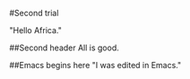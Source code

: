 #Second trial

"Hello Africa."

##Second header
All is good.

##Emacs begins here
"I was edited in Emacs."